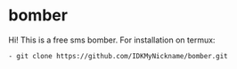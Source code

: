 # bomber
 
Hi! This is a free sms bomber.
For installation on termux:
```
- git clone https://github.com/IDKMyNickname/bomber.git
```